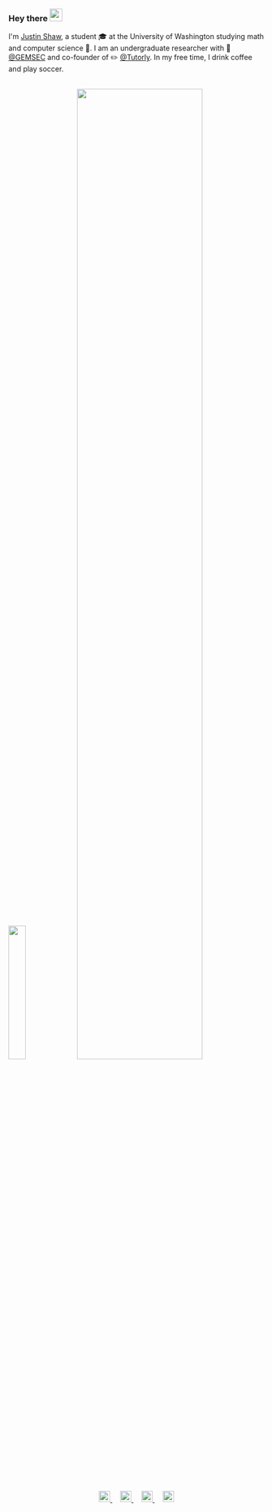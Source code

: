 <h3> Hey there <img src="https://media.giphy.com/media/hvRJCLFzcasrR4ia7z/giphy.gif" width="25px"> </h3>

I'm [Justin Shaw](https://thoushawnotpass.github.io/portfolio/), a student 🎓 at the University of Washington studying math and computer science 🚀. I am an undergraduate researcher with 🧬 [@GEMSEC](http://depts.washington.edu/gemsec/) and co-founder of ✏️ [@Tutorly](https://www.tutorly.app). In my free time, I drink coffee and play soccer.

<br/>

<div>
  <img width="26%" src="https://i.imgur.com/hfhc9eh.jpg">
  <a href="https://thoushawnotpass.github.io/portfolio/">
    <img width="70%" src="https://github-readme-stats.vercel.app/api?username=justinalexandershaw&show_icons=true&theme=react&custom_title=Github%20Stats&include_all_commits=true&count_private=true"/>
  </a>
</div>

<br/>

<p align="center">
  <a href="https://twitter.com/justin_a_shaw">
    <img alt="Justin's Twitter" width="22px" src="https://cdn.jsdelivr.net/npm/simple-icons@v3/icons/twitter.svg" />
    
  </a>
  &nbsp;&nbsp;&nbsp;
  <a href="https://www.linkedin.com/in/justin--shaw/">
    <img alt="Justin's LinkdeIn" width="22px" src="https://cdn.jsdelivr.net/npm/simple-icons@v3/icons/linkedin.svg" />
  </a>
  &nbsp;&nbsp;&nbsp;
  <a href="https://www.instagram.com/justinalexandershaw/">
    <img alt="Justin's Instagram" width="22px" src="https://cdn.jsdelivr.net/npm/simple-icons@v3/icons/instagram.svg" />
  </a>
  &nbsp;&nbsp;&nbsp;
  <a href="https://www.reddit.com/user/alexanderthegreat27/">
    <img alt="Justin's Reddit" width="22px" src="https://cdn.jsdelivr.net/npm/simple-icons@v3/icons/reddit.svg" />
  </a>
</p>
